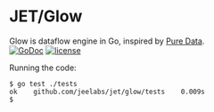 # JET/Glow

Glow is dataflow engine in Go, inspired by [Pure Data](http://puredata.info).  
[![GoDoc](https://godoc.org/github.com/jeelabs/jet/glow?status.svg)](https://godoc.org/github.com/jeelabs/jet/glow)
[![license](https://img.shields.io/github/license/jeelabs/jet.svg)](http://unlicense.org)
<!--[![Build Status](https://travis-ci.org/jeelabs/jet.svg?branch=master)](https://travis-ci.org/jeelabs/jet)-->

Running the code:

    $ go test ./tests
    ok    github.com/jeelabs/jet/glow/tests    0.009s
    $ 
